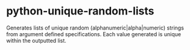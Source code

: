 # python-unique-random-lists
Generates lists of unique random (alphanumeric|alpha|numeric) strings from argument defined specifications. Each value generated is unique within the outputted list.
